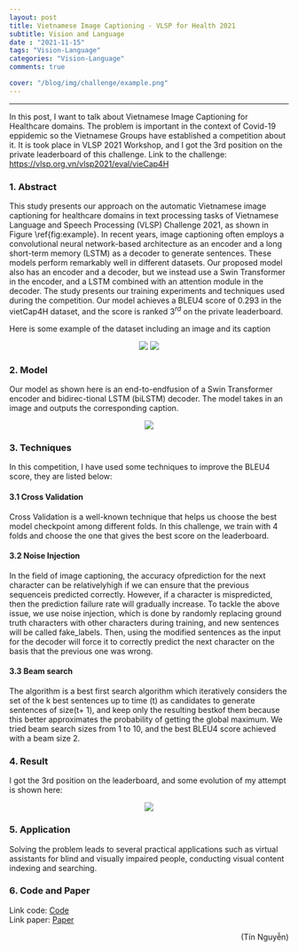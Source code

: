 ```yaml
---
layout: post
title: Vietnamese Image Captioning - VLSP for Health 2021
subtitle: Vision and Language
date : "2021-11-15"
tags: "Vision-Language"
categories: "Vision-Language"
comments: true

cover: "/blog/img/challenge/example.png"
---
```

---
In this post, I want to talk about Vietnamese Image Captioning for Healthcare domains. The problem is important in the context of Covid-19 eppidemic so the Vietnamese Groups have established a competition about it. It is took place in VLSP 2021 Workshop, and I got the 3rd position on the private leaderboard of this challenge. Link to the challenge: https://vlsp.org.vn/vlsp2021/eval/vieCap4H

### 1. Abstract
This study presents our approach on the automatic Vietnamese image captioning for healthcare domains in text processing tasks of Vietnamese Language and Speech Processing (VLSP) Challenge 2021, as shown in Figure \ref{fig:example}. In recent years, image captioning often employs a convolutional neural network-based architecture as an encoder and a long short-term memory (LSTM) as a decoder to generate sentences. These models perform  remarkably well in different datasets. Our proposed model also has an encoder and a decoder, but we instead use a Swin Transformer in the encoder, and a LSTM combined with an attention module in the decoder. The study presents our training experiments and techniques used during the competition. Our model achieves a BLEU4 score of 0.293 in the vietCap4H dataset, and the score is ranked 3$^{rd}$ on the private leaderboard.

Here is some example of the dataset including an image and its caption<br/>

<p align="center">
  <img src="/blog/img/challenge/example.png">
  <img src="/blog/img/challenge/text_example.png">
</p>

### 2. Model
Our model as shown here is an end-to-endfusion of a Swin Transformer encoder and bidirec-tional LSTM (biLSTM) decoder. The model takes in an image and outputs the corresponding caption. <br/>
<p align="center">
  <img src="/blog/img/challenge/model_vlsp.png">
</p>

### 3. Techniques
In this competition, I have used some techniques to improve the BLEU4 score, they are listed below: <br/>

#### 3.1 Cross Validation
Cross Validation is a well-known technique that helps us choose the best model checkpoint among different folds. In this challenge, we train with 4 folds and choose the one that gives the best score on the leaderboard.

#### 3.2 Noise Injection
In the field of image captioning, the accuracy ofprediction for the next character can be relativelyhigh if we can ensure that the previous sequenceis predicted correctly. However, if a character is mispredicted, then the prediction failure rate will gradually increase. To tackle the above issue, we use noise injection, which is done by randomly replacing ground truth characters with other characters during training, and new sentences will be called fake_labels. Then, using the modified sentences as the input for the decoder will force it to correctly predict the next character on the basis that the previous one was wrong.

#### 3.3 Beam search
The algorithm is a best first search algorithm which iteratively considers the set of the k best sentences up to time (t) as candidates to generate sentences of size(t+ 1), and keep only the resulting bestkof them because this better approximates the probability of getting the global maximum. We tried beam search sizes from 1 to 10, and the best BLEU4 score achieved with a beam size 2.

### 4. Result
I got the 3rd position on the leaderboard, and some evolution of my attempt is shown here: <br/>
<p align="center">
  <img src="/blog/img/challenge/result_vlsp.png">
</p>

### 5. Application
Solving the problem leads to several practical applications such as virtual assistants for blind and visually impaired people, conducting visual content indexing and searching.

### 6. Code and Paper
Link code: [Code](https://github.com/ngthanhtin/VLSP_ImageCaptioning) <br/>
Link paper: [Paper]()

<div style="text-align: right"> (Tín Nguyễn) </div>